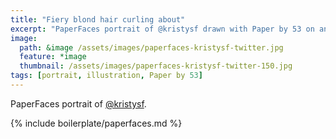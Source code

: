 ```yaml
---
title: "Fiery blond hair curling about"
excerpt: "PaperFaces portrait of @kristysf drawn with Paper by 53 on an iPad."
image: 
  path: &image /assets/images/paperfaces-kristysf-twitter.jpg 
  feature: *image
  thumbnail: /assets/images/paperfaces-kristysf-twitter-150.jpg
tags: [portrait, illustration, Paper by 53]
---
```


PaperFaces portrait of [@kristysf](http://twitter.com/kristysf).

{% include boilerplate/paperfaces.md %}
